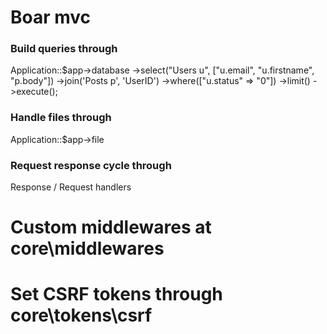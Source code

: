 # Boar mvc

### Build queries through 

Application::$app->database
    ->select("Users u", ["u.email", "u.firstname", "p.body"])
    ->join('Posts p', 'UserID')
    ->where(["u.status" => "0"])
    ->limit()
    ->execute();

### Handle files through 

Application::$app->file

### Request response cycle through 

Response / Request handlers

# Custom middlewares at core\middlewares

# Set CSRF tokens through core\tokens\csrf